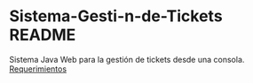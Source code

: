 # Sistema-Gesti-n-de-Tickets README
Sistema Java Web para la gestión de tickets desde una consola. 
<br>
<a href="https://github.com/PJ-JARP/Sistema-Gesti-n-de-Tickets/wiki/Requerimientos"> Requerimientos </a>
<br>


